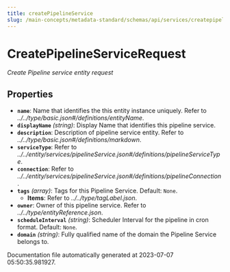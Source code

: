 ```yaml
---
title: createPipelineService
slug: /main-concepts/metadata-standard/schemas/api/services/createpipelineservice
---
```


# CreatePipelineServiceRequest

*Create Pipeline service entity request*

## Properties

- **`name`**: Name that identifies the this entity instance uniquely. Refer to *../../type/basic.json#/definitions/entityName*.
- **`displayName`** *(string)*: Display Name that identifies this pipeline service.
- **`description`**: Description of pipeline service entity. Refer to *../../type/basic.json#/definitions/markdown*.
- **`serviceType`**: Refer to *../../entity/services/pipelineService.json#/definitions/pipelineServiceType*.
- **`connection`**: Refer to *../../entity/services/pipelineService.json#/definitions/pipelineConnection*.
- **`tags`** *(array)*: Tags for this Pipeline Service. Default: `None`.
  - **Items**: Refer to *../../type/tagLabel.json*.
- **`owner`**: Owner of this pipeline service. Refer to *../../type/entityReference.json*.
- **`scheduleInterval`** *(string)*: Scheduler Interval for the pipeline in cron format. Default: `None`.
- **`domain`** *(string)*: Fully qualified name of the domain the Pipeline Service belongs to.


Documentation file automatically generated at 2023-07-07 05:50:35.981927.
